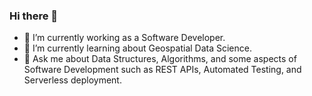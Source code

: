 ### Hi there 👋


- 🔭 I’m currently working as a Software Developer.
- 🌱 I’m currently learning about Geospatial Data Science.
- 💬 Ask me about Data Structures, Algorithms, and some aspects of Software Development such as REST APIs, Automated Testing, and Serverless deployment.
